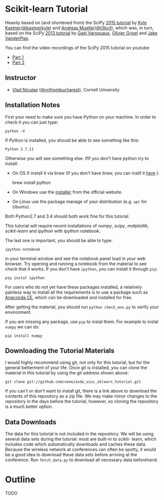 Scikit-learn Tutorial
=====================

Heavily based on (and shortened from) the SciPy [2015 tutorial](https://github.com/amueller/scipy_2015_sklearn_tutorial) by [Kyle Kastner](https://kastnerkyle.github.io/)([@kastnerkyle](https://twitter.com/kastnerkyle)) and [Andreas Mueller](http://amuller.github.io)([@t3kcit](https://twitter.com/t3kcit)), which was, in turn, based on the SciPy [2013 tutorial](https://github.com/jakevdp/sklearn_scipy2013) by [Gael Varoquaux](http://gael-varoquaux.info), [Olivier Grisel](http://ogrisel.com) and [Jake VanderPlas](http://jakevdp.github.com).

You can find the video recordings of the SciPy 2015 tutorial on youtube:

- [Part 1](https://www.youtube.com/watch?v=80fZrVMurPM)
- [Part 2](https://www.youtube.com/watch?v=Ud-FsEWegmA)

Instructor
----------

- [Vlad Niculae](https://vene.ro) ([@vnfrombucharest](https://twitter.com/vnfrombucharest)), Cornell University

Installation Notes
------------------

First your need to make sure you have Python on your machine. In order to check it you can just type: 

    python -V 
    
If Python is installed, you should be able to see somethng like this: 

    Python 2.7.11

Otherwise you will see something else. IfIf you don't have python try to install:
  - On OS X install it via brew (If you don't have brew, you can inatll it [here](http://brew.sh/) ): 

    brew install python 

  - On Windows use the [installer](https://www.python.org/) from the official website.
  - On Linux use the package manage of your distribution (e.g. `apt` for Ubuntu). 
 
Both Python2.7 and 3.4 should both work fine for this tutorial.

This tutorial will require recent installations of *numpy*, *scipy*,
*matplotlib*, *scikit-learn* and *ipython* with ipython
notebook.

The last one is important, you should be able to type:

    ipython notebook

in your terminal window and see the notebook panel load in your web browser. 
Try opening and running a notebook from the material to see check that it works.
If you don't have `ipython`, 
you can install it through `pip`: 

    pip instal ipython 
   
For users who do not yet have these packages installed, a relatively
painless way to install all the requirements is to use a package such as
[Anaconda CE](http://store.continuum.io/ "Anaconda CE"), which can be
downloaded and installed for free.

After getting the material, you should run ``python check_env.py`` to verify
your environment.

If you are missing any package, use `pip` to instal them. For example to instal `numpy` we can do: 

    pip install numpy

Downloading the Tutorial Materials
----------------------------------
I would highly recommend using git, not only for this tutorial, but for the
general betterment of your life.  Once git is installed, you can clone the
material in this tutorial by using the git address shown above:

    git clone git://github.com/vene/asda_uiuc_sklearn_tutorial.git

If you can't or don't want to install git, there is a link above to download
the contents of this repository as a zip file.  We may make minor changes to
the repository in the days before the tutorial, however, so cloning the
repository is a much better option.

Data Downloads
--------------

The data for this tutorial is not included in the repository.  We will be
using several data sets during the tutorial: most are built-in to scikit-
learn, which includes code which automatically downloads and caches these
data.  Because the wireless network at conferences can often be spotty, it
would be a good idea to download these data sets before arriving at the
conference. Run ``fetch_data.py`` to download all necessary data beforehand.

Outline
=======

TODO
